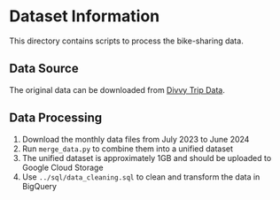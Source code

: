 # Dataset Information

This directory contains scripts to process the bike-sharing data.

## Data Source
The original data can be downloaded from [Divvy Trip Data](https://divvy-tripdata.s3.amazonaws.com/index.html).

## Data Processing
1. Download the monthly data files from July 2023 to June 2024
2. Run `merge_data.py` to combine them into a unified dataset
3. The unified dataset is approximately 1GB and should be uploaded to Google Cloud Storage
4. Use `../sql/data_cleaning.sql` to clean and transform the data in BigQuery